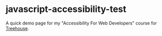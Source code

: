 # javascript-accessibility-test

A quick demo page for my "Accessibility For Web Developers" course for [Treehouse](https://teamtreehouse.com/).